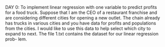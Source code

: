 
DAY 0:
To implement linear regression with one
variable to predict profits for a food truck. Suppose that I am the CEO of a
restaurant franchise and are considering different cities for opening a new
outlet. The chain already has trucks in various cities and you have data for
profits and populations from the cities.
I would like to use this data to help select which city to expand
to next.
The file 1.txt contains the dataset for our linear regression prob-
lem.
